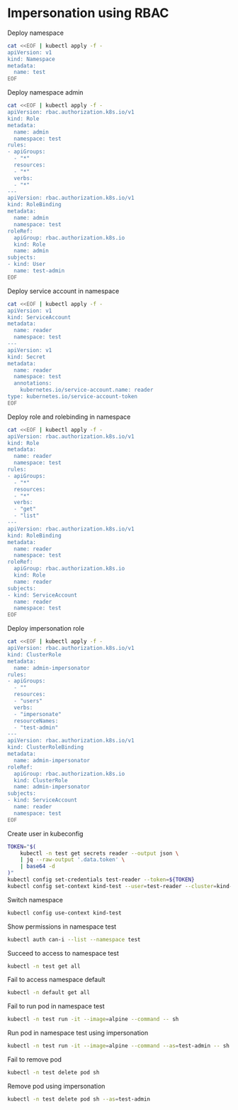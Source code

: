 # Impersonation using RBAC

Deploy namespace

```sh
cat <<EOF | kubectl apply -f -
apiVersion: v1
kind: Namespace
metadata:
  name: test
EOF
```

Deploy namespace admin

```sh
cat <<EOF | kubectl apply -f -
apiVersion: rbac.authorization.k8s.io/v1
kind: Role
metadata:
  name: admin
  namespace: test
rules:
- apiGroups:
  - "*"
  resources:
  - "*"
  verbs:
  - "*"
---
apiVersion: rbac.authorization.k8s.io/v1
kind: RoleBinding
metadata:
  name: admin
  namespace: test
roleRef:
  apiGroup: rbac.authorization.k8s.io
  kind: Role
  name: admin
subjects:
- kind: User
  name: test-admin
EOF
```

Deploy service account in namespace

```sh
cat <<EOF | kubectl apply -f -
apiVersion: v1
kind: ServiceAccount
metadata:
  name: reader
  namespace: test
---
apiVersion: v1
kind: Secret
metadata:
  name: reader
  namespace: test
  annotations:
    kubernetes.io/service-account.name: reader
type: kubernetes.io/service-account-token
EOF

```

Deploy role and rolebinding in namespace

```sh
cat <<EOF | kubectl apply -f -
apiVersion: rbac.authorization.k8s.io/v1
kind: Role
metadata:
  name: reader
  namespace: test
rules:
- apiGroups:
  - "*"
  resources:
  - "*"
  verbs:
  - "get"
  - "list"
---
apiVersion: rbac.authorization.k8s.io/v1
kind: RoleBinding
metadata:
  name: reader
  namespace: test
roleRef:
  apiGroup: rbac.authorization.k8s.io
  kind: Role
  name: reader
subjects:
- kind: ServiceAccount
  name: reader
  namespace: test
EOF
```

Deploy impersonation role

```sh
cat <<EOF | kubectl apply -f -
apiVersion: rbac.authorization.k8s.io/v1
kind: ClusterRole
metadata:
  name: admin-impersonator
rules:
- apiGroups:
  - ""
  resources:
  - "users"
  verbs:
  - "impersonate"
  resourceNames:
  - "test-admin"
---
apiVersion: rbac.authorization.k8s.io/v1
kind: ClusterRoleBinding
metadata:
  name: admin-impersonator
roleRef:
  apiGroup: rbac.authorization.k8s.io
  kind: ClusterRole
  name: admin-impersonator
subjects:
- kind: ServiceAccount
  name: reader
  namespace: test
EOF
```

Create user in kubeconfig

```sh
TOKEN="$(
    kubectl -n test get secrets reader --output json \
    | jq --raw-output '.data.token' \
    | base64 -d
)"
kubectl config set-credentials test-reader --token=${TOKEN}
kubectl config set-context kind-test --user=test-reader --cluster=kind-kind
```

Switch namespace

```sh
kubectl config use-context kind-test
```

Show permissions in namespace test

```sh
kubectl auth can-i --list --namespace test
```

Succeed to access to namespace test

```sh
kubectl -n test get all
```

Fail to access namespace default

```sh
kubectl -n default get all
```

Fail to run pod in namespace test

```sh
kubectl -n test run -it --image=alpine --command -- sh
```

Run pod in namespace test using impersonation

```sh
kubectl -n test run -it --image=alpine --command --as=test-admin -- sh
```

Fail to remove pod

```sh
kubectl -n test delete pod sh
```

Remove pod using impersonation

```sh
kubectl -n test delete pod sh --as=test-admin
```
